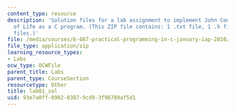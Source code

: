 ```yaml
---
content_type: resource
description: 'Solution files for a lab assignment to implement John Conway''s Game
  of Life as a C program. (This ZIP file contains: 1 .txt file, 1 .h file and 4 .c
  files.)'
file: /media/courses/6-087-practical-programming-in-c-january-iap-2010/93e7a0ff090283879cd93f98789af5d1_lab01_sol.zip
file_type: application/zip
learning_resource_types:
- Labs
ocw_type: OCWFile
parent_title: Labs
parent_type: CourseSection
resourcetype: Other
title: lab01_sol
uid: 93e7a0ff-0902-8387-9cd9-3f98789af5d1
---
```

